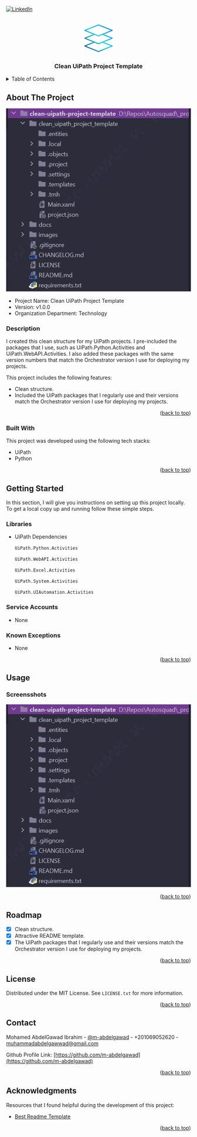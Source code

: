 <!-- PROJECT SHIELDS -->
<!--
*** I'm using markdown "reference style" links for readability.
*** Reference links are enclosed in brackets [ ] instead of parentheses ( ).
*** See the bottom of this document for the declaration of the reference variables
*** for contributors-url, forks-url, etc. This is an optional, concise syntax you may use.
*** https://www.markdownguide.org/basic-syntax/#reference-style-links
-->

<a name="readme-top"></a>

[![LinkedIn][linkedin-shield]][linkedin-url]



<!-- PROJECT LOGO -->
<br />
<div align="center">
    <img src="images/logo.png" alt="Logo" width="80" height="80">

  <h3 align="center">Clean UiPath Project Template</h3>

</div>



<!-- TABLE OF CONTENTS -->
<details>
  <summary>Table of Contents</summary>
  <ol>
    <li>
      <a href="#about-the-project">About The Project</a>
      <ul>
        <li><a href="#built-with">Built With</a></li>
      </ul>
    </li>
    <li>
      <a href="#getting-started">Getting Started</a>
      <ul>
        <li><a href="#libraries">Libraries</a></li>
        <li><a href="#service-accounts">Service Accounts</a></li>
        <li><a href="#known-exceptions">Known Exceptions</a></li>
      </ul>
    </li>
    <li><a href="#usage">Usage</a></li>
    <li><a href="#roadmap">Roadmap</a></li>
    <li><a href="#license">License</a></li>
    <li><a href="#contact">Contact</a></li>
    <li><a href="#acknowledgments">Acknowledgments</a></li>
  </ol>
</details>



<!-- ABOUT THE PROJECT -->
## About The Project

![product-screenshot]

* Project Name: Clean UiPath Project Template
* Version: v1.0.0
* Organization Department: Technology

### Description
I created this clean structure for my UiPath projects. 
I pre-included the packages that I use, such as 
UiPath.Python.Activities and UiPath.WebAPI.Activities. 
I also added these packages with the same version numbers 
that match the Orchestrator version I use for deploying my projects.

This project includes the following features:
* Clean structure.
* Included the UiPath packages that I regularly use and their 
versions match the Orchestrator version I use for 
deploying my projects.

<p align="right">(<a href="#readme-top">back to top</a>)</p>



### Built With

This project was developed using the following tech stacks:

* UiPath
* Python

<p align="right">(<a href="#readme-top">back to top</a>)</p>



<!-- GETTING STARTED -->
## Getting Started

In this section, I will give you instructions on setting up this project locally.
To get a local copy up and running follow these simple steps.

### Libraries

* UiPath Dependencies
  ```
  UiPath.Python.Activities
  ```
  ```
  UiPath.WebAPI.Activities
  ```
  ```
  UiPath.Excel.Activities
  ```
  ```
  UiPath.System.Activities
  ```
  ```
  UiPath.UIAutomation.Activities
  ```

### Service Accounts
* None

### Known Exceptions
* None

<p align="right">(<a href="#readme-top">back to top</a>)</p>



<!-- USAGE EXAMPLES -->
## Usage

### Screensshots

![product-screenshot]

<p align="right">(<a href="#readme-top">back to top</a>)</p>



<!-- ROADMAP -->
## Roadmap

- [x] Clean structure.
- [x] Attractive README template.
- [x] The UiPath packages that I regularly use and their 
versions match the Orchestrator version I use for 
deploying my projects.

<p align="right">(<a href="#readme-top">back to top</a>)</p>

<!-- LICENSE -->
## License

Distributed under the MIT License. See `LICENSE.txt` for more information.

<p align="right">(<a href="#readme-top">back to top</a>)</p>



<!-- CONTACT -->
## Contact

Mohamed AbdelGawad Ibrahim - [@m-abdelgawad](https://www.linkedin.com/in/m-abdelgawad/) - +201069052620 - muhammadabdelgawwad@gmail.com

Github Profile Link: [https://github.com/m-abdelgawad](https://github.com/m-abdelgawad)

<p align="right">(<a href="#readme-top">back to top</a>)</p>



<!-- ACKNOWLEDGMENTS -->
## Acknowledgments

Resources that I found helpful during the development of this project:

* [Best Readme Template](https://github.com/othneildrew/Best-README-Template)

<p align="right">(<a href="#readme-top">back to top</a>)</p>



<!-- MARKDOWN LINKS & IMAGES -->
<!-- https://www.markdownguide.org/basic-syntax/#reference-style-links -->
[linkedin-shield]: https://img.shields.io/badge/-LinkedIn-black.svg?style=for-the-badge&logo=linkedin&colorB=555
[linkedin-url]: https://www.linkedin.com/in/m-abdelgawad/
[product-screenshot]: images/screenshot.png
